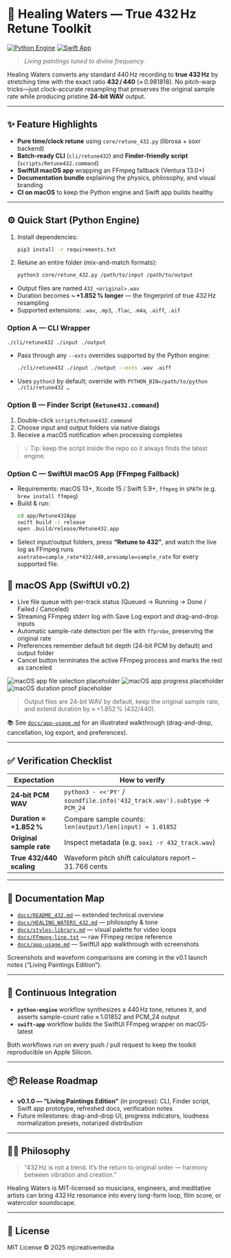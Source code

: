 # 🌊 Healing Waters — True 432 Hz Retune Toolkit

[![Python Engine](https://github.com/mjcreativemedia/healing-waters/actions/workflows/python.yml/badge.svg)](https://github.com/mjcreativemedia/healing-waters/actions/workflows/python.yml)
[![Swift App](https://github.com/mjcreativemedia/healing-waters/actions/workflows/swift.yml/badge.svg)](https://github.com/mjcreativemedia/healing-waters/actions/workflows/swift.yml)

> *Living paintings tuned to divine frequency.*

Healing Waters converts any standard 440 Hz recording to **true 432 Hz** by stretching time with the exact ratio **432 / 440** (≈ 0.981818). No pitch-warp tricks—just clock-accurate resampling that preserves the original sample rate while producing pristine **24‑bit WAV** output.

---

## ✨ Feature Highlights
- **Pure time/clock retune** using `core/retune_432.py` (librosa + soxr backend)
- **Batch-ready CLI** (`cli/retune432`) and **Finder-friendly script** (`scripts/Retune432.command`)
- **SwiftUI macOS app** wrapping an FFmpeg fallback (Ventura 13.0+)
- **Documentation bundle** explaining the physics, philosophy, and visual branding
- **CI on macOS** to keep the Python engine and Swift app builds healthy

---

## ⚙️ Quick Start (Python Engine)
1. Install dependencies:
   ```bash
   pip3 install -r requirements.txt
   ```
2. Retune an entire folder (mix-and-match formats):
   ```bash
   python3 core/retune_432.py /path/to/input /path/to/output
   ```

- Output files are named `432_<original>.wav`
- Duration becomes **~ +1.852 % longer** — the fingerprint of true 432 Hz resampling
- Supported extensions: `.wav`, `.mp3`, `.flac`, `.m4a`, `.aiff`, `.aif`

### Option A — CLI Wrapper
```bash
./cli/retune432 ./input ./output
```
- Pass through any `--exts` overrides supported by the Python engine:
  ```bash
  ./cli/retune432 ./input ./output --exts .wav .aiff
  ```
- Uses `python3` by default; override with `PYTHON_BIN=/path/to/python ./cli/retune432 …`

### Option B — Finder Script (`Retune432.command`)
1. Double-click `scripts/Retune432.command`
2. Choose input and output folders via native dialogs
3. Receive a macOS notification when processing completes

> 💡 Tip: keep the script inside the repo so it always finds the latest engine.

### Option C — SwiftUI macOS App (FFmpeg Fallback)
- Requirements: macOS 13+, Xcode 15 / Swift 5.9+, `ffmpeg` in `$PATH` (e.g. `brew install ffmpeg`)
- Build & run:
  ```bash
  cd app/Retune432App
  swift build -c release
  open .build/release/Retune432.app
  ```
- Select input/output folders, press **“Retune to 432”**, and watch the live log as FFmpeg runs `asetrate=sample_rate*432/440,aresample=sample_rate` for every supported file.

## 🍎 macOS App (SwiftUI v0.2)
- Live file queue with per-track status (Queued → Running → Done / Failed / Canceled)
- Streaming FFmpeg stderr log with Save Log export and drag-and-drop inputs
- Automatic sample-rate detection per file with `ffprobe`, preserving the original rate
- Preferences remember default bit depth (24-bit PCM by default) and output folder
- Cancel button terminates the active FFmpeg process and marks the rest as canceled

![macOS app file selection placeholder](docs/images/mac-file-selection.png)
![macOS app progress placeholder](docs/images/mac-progress.png)
![macOS duration proof placeholder](docs/images/mac-duration-proof.png)

> Output files are 24-bit WAV by default, keep the original sample rate, and extend duration by ≈ +1.852 % (432/440).

📚 See [`docs/app-usage.md`](docs/app-usage.md) for an illustrated walkthrough (drag-and-drop, cancellation, log export, and preferences).

---

## ✅ Verification Checklist
| Expectation | How to verify |
|-------------|---------------|
| **24‑bit PCM WAV** | `python3 - <<'PY'` / `soundfile.info('432_track.wav').subtype` → `PCM_24` |
| **Duration ≈ +1.852 %** | Compare sample counts: `len(output)/len(input) ≈ 1.01852` |
| **Original sample rate** | Inspect metadata (e.g. `soxi -r 432_track.wav`) |
| **True 432/440 scaling** | Waveform pitch shift calculators report –31.766 cents |

---

## 🧭 Documentation Map
- [`docs/README_432.md`](docs/README_432.md) — extended technical overview
- [`docs/HEALING_WATERS_432.md`](docs/HEALING_WATERS_432.md) — philosophy & tone
- [`docs/styles-library.md`](docs/styles-library.md) — visual palette for video loops
- [`docs/FFmpeg-line.txt`](docs/FFmpeg-line.txt) — raw FFmpeg recipe reference
- [`docs/app-usage.md`](docs/app-usage.md) — SwiftUI app walkthrough with screenshots

Screenshots and waveform comparisons are coming in the v0.1 launch notes (“Living Paintings Edition”).

---

## 🧪 Continuous Integration
- **`python-engine`** workflow synthesizes a 440 Hz tone, retunes it, and asserts sample-count ratio ≈ 1.01852 and PCM_24 output
- **`swift-app`** workflow builds the SwiftUI FFmpeg wrapper on macOS-latest

Both workflows run on every push / pull request to keep the toolkit reproducible on Apple Silicon.

---

## 📦 Release Roadmap
- **v0.1.0 — “Living Paintings Edition”** (in progress): CLI, Finder script, Swift app prototype, refreshed docs, verification notes
- Future milestones: drag-and-drop UI, progress indicators, loudness normalization presets, notarized distribution

---

## 🧘‍♂️ Philosophy
> “432 Hz is not a trend. It’s the return to original order — harmony between vibration and creation.”

Healing Waters is MIT-licensed so musicians, engineers, and meditative artists can bring 432 Hz resonance into every long-form loop, film score, or watercolor soundscape.

---

## 📄 License
MIT License © 2025 mjcreativemedia

